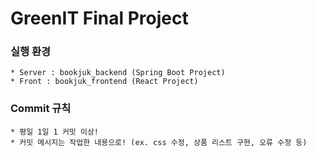 # GreenIT Final Project

### 실행 환경
    * Server : bookjuk_backend (Spring Boot Project)
    * Front : bookjuk_frontend (React Project)

### Commit 규칙        
    * 평일 1일 1 커밋 이상!
    * 커밋 메시지는 작업한 내용으로! (ex. css 수정, 상품 리스트 구현, 오류 수정 등)